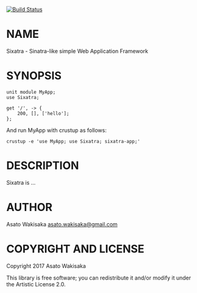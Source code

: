 [![Build Status](https://travis-ci.org/astj/p6-Sixatra.svg?branch=master)](https://travis-ci.org/astj/p6-Sixatra)

NAME
====

Sixatra - Sinatra-like simple Web Application Framework

SYNOPSIS
========

    unit module MyApp;
    use Sixatra;

    get '/', -> {
        200, [], ['hello'];
    };

And run MyApp with crustup as follows:

    crustup -e 'use MyApp; use Sixatra; sixatra-app;'

DESCRIPTION
===========

Sixatra is ...

AUTHOR
======

Asato Wakisaka <asato.wakisaka@gmail.com>

COPYRIGHT AND LICENSE
=====================

Copyright 2017 Asato Wakisaka

This library is free software; you can redistribute it and/or modify it under the Artistic License 2.0.

